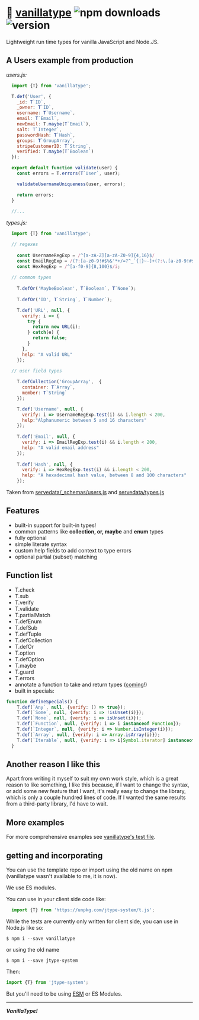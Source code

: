 # :icecream: [vanillatype](https://github.com/crislin2046/vanillatype) ![npm downloads](https://img.shields.io/npm/dt/jtype-system) ![version](https://img.shields.io/npm/v/jtype-system?label=%22%22)

Lightweight run time types for vanilla JavaScript and Node.JS.

## A Users example from production

*users.js:*
```javascript
  import {T} from 'vanillatype';

  T.def('User', {
    _id: T`ID`,
    _owner: T`ID`,
    username: T`Username`,
    email: T`Email`,
    newEmail: T.maybe(T`Email`),
    salt: T`Integer`,
    passwordHash: T`Hash`,
    groups: T`GroupArray`,
    stripeCustomerID: T`String`,
    verified: T.maybe(T`Boolean`)
  });

  export default function validate(user) {
    const errors = T.errors(T`User`, user);

    validateUsernameUniqueness(user, errors);

    return errors;
  }
  
  //...
```

*types.js:*
```javascript
  import {T} from 'vanillatype';

  // regexes 
  
    const UsernameRegExp = /^[a-zA-Z][a-zA-Z0-9]{4,16}$/
    const EmailRegExp = /(?:[a-z0-9!#$%&'*+/=?^_`{|}~-]+(?:\.[a-z0-9!#$%&'*+/=?^_`{|}~-]+)*|"(?:[\x01-\x08\x0b\x0c\x0e-\x1f\x21\x23-\x5b\x5d-\x7f]|\\[\x01-\x09\x0b\x0c\x0e-\x7f])*")@(?:(?:[a-z0-9](?:[a-z0-9-]*[a-z0-9])?\.)+[a-z0-9](?:[a-z0-9-]*[a-z0-9])?|\[(?:(?:25[0-5]|2[0-4][0-9]|[01]?[0-9][0-9]?)\.){3}(?:25[0-5]|2[0-4][0-9]|[01]?[0-9][0-9]?|[a-z0-9-]*[a-z0-9]:(?:[\x01-\x08\x0b\x0c\x0e-\x1f\x21-\x5a\x53-\x7f]|\\[\x01-\x09\x0b\x0c\x0e-\x7f])+)\])/;
    const HexRegExp = /^[a-f0-9]{8,100}$/i;
  
  // common types
  
    T.defOr('MaybeBoolean', T`Boolean`, T`None`);
    
    T.defOr('ID', T`String`, T`Number`);

    T.def('URL', null, {
      verify: i => { 
        try { 
          return new URL(i); 
        } catch(e) { 
          return false; 
        }
      },
      help: "A valid URL"
    });

  // user field types
  
    T.defCollection('GroupArray',  {
      container: T`Array`,
      member: T`String`
    });

    T.def('Username', null, {
      verify: i => UsernameRegExp.test(i) && i.length < 200, 
      help:"Alphanumeric between 5 and 16 characters"
    });
    
    T.def('Email', null, {
      verify: i => EmailRegExp.test(i) && i.length < 200, 
      help: "A valid email address"
    });
    
    T.def('Hash', null, {
      verify: i => HexRegExp.test(i) && i.length < 200, 
      help: "A hexadecimal hash value, between 8 and 100 characters"
    });
```

Taken from [servedata/_schemas/users.js](https://github.com/cris691/servedata/blob/master/_schemas/users.js) and [servedata/types.js](https://github.com/cris691/servedata/blob/master/types.js)

## Features

- built-in support for built-in types!
- common patterns like **collection, or, maybe** and **enum** types
- fully optional
- simple literate syntax
- custom help fields to add context to type errors
- optional partial (subset) matching

## Function list
- T.check
- T.sub
- T.verify
- T.validate
- T.partialMatch
- T.defEnum
- T.defSub
- T.defTuple
- T.defCollection
- T.defOr
- T.option
- T.defOption
- T.maybe
- T.guard
- T.errors
- annotate a function to take and return types ([coming](https://github.com/cris691/vanillatype/issues/13)!)
- built in specials:
```js
function defineSpecials() {
    T.def(`Any`, null, {verify: () => true});
    T.def(`Some`, null, {verify: i => !isUnset(i)});
    T.def(`None`, null, {verify: i => isUnset(i)});
    T.def(`Function`, null, {verify: i => i instanceof Function});
    T.def(`Integer`, null, {verify: i => Number.isInteger(i)});
    T.def(`Array`, null, {verify: i => Array.isArray(i)});
    T.def(`Iterable`, null, {verify: i => i[Symbol.iterator] instanceof Function});
  }
```

## Another reason I like this

Apart from writing it myself to suit my own work style, which is a great reason to like something, I like this because, if I want to change the syntax, or add some new feature that I want, it's really easy to change the library, which is only a couple hundred lines of code. If I wanted the same results from a third-party library, I'd have to wait. 

## More examples

For more comprehensive examples see [vanillatype's test file](https://github.com/cris691/vanillatype/blob/master/test.js).

## getting and incorporating

You can use the template repo or import using the old name on npm (vanillatype wasn't available to me, it is now).

We use ES modules.

You can use in your client side code like:

```JavaScript
  import {T} from 'https://unpkg.com/jtype-system/t.js';
```

While the tests are currently only written for client side, you can use in Node.js like so:

```shell
$ npm i --save vanillatype
```

or using the old name

```shell
$ npm i --save jtype-system
```

Then:

```JavaScript
import {T} from 'jtype-system';
```

But you'll need to be using [ESM](https://www.npmjs.com/package/esm) or ES Modules.


-------------

***VanillaType!***
